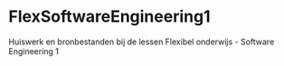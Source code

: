 # FlexSoftwareEngineering1
Huiswerk en bronbestanden bij de lessen Flexibel onderwijs - Software Engineering 1
